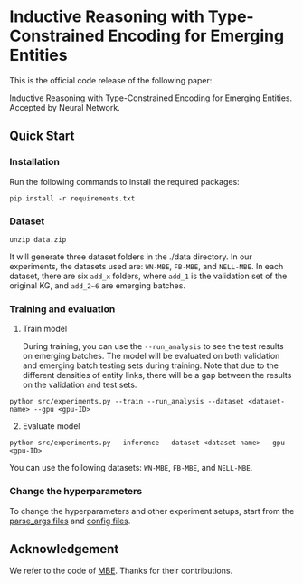 # Inductive Reasoning with Type-Constrained Encoding for Emerging Entities

This is the official code release of the following paper:

Inductive Reasoning with Type-Constrained Encoding for Emerging Entities.  Accepted by Neural Network.

## Quick Start

### Installation

Run the following commands to install the required packages:

```
pip install -r requirements.txt
```

### Dataset

```
unzip data.zip
```

It will generate three dataset folders in the ./data directory. In our experiments, the datasets used are: `WN-MBE`, `FB-MBE`, and `NELL-MBE`.
In each dataset, there are six `add_x` folders, where `add_1` is the validation set of the original KG, and `add_2~6` are emerging batches.

### Training and evaluation

1. Train model

   During training, you can use the `--run_analysis` to see the test results on emerging batches.
   The model will be evaluated on both validation and emerging batch testing sets during training.
   Note that due to the different densities of entity links, there will be a gap between the results on the validation and test sets.

```
python src/experiments.py --train --run_analysis --dataset <dataset-name> --gpu <gpu-ID>
```

2. Evaluate model

```
python src/experiments.py --inference --dataset <dataset-name> --gpu <gpu-ID>
```

You can use the following datasets: `WN-MBE`, `FB-MBE`, and `NELL-MBE`.

### Change the hyperparameters

To change the hyperparameters and other experiment setups, start from the [parse_args files](src/parse_args.py) and [config files](src/config.py).

## Acknowledgement

We refer to the code of [MBE](https://github.com/nju-websoft/MBE). Thanks for their contributions.

